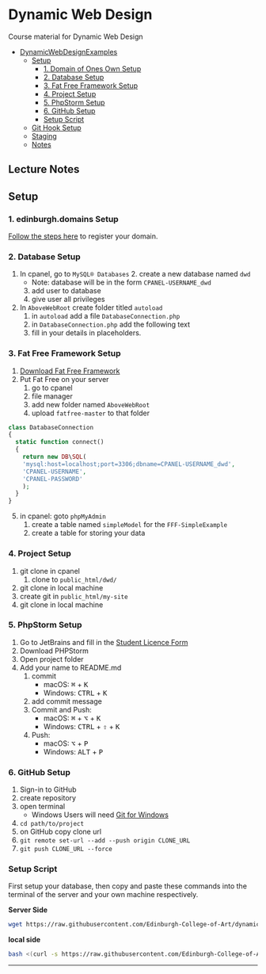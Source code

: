 # Dynamic Web Design

Course material for Dynamic Web Design

<!-- TOC depthFrom:1 depthTo:6 withLinks:1 updateOnSave:1 orderedList:0 -->

- [DynamicWebDesignExamples](#dynamicwebdesignexamples)
	- [Setup](#setup)
		- [1. Domain of Ones Own Setup](#1-domain-of-ones-own-setup)
		- [2. Database Setup](#2-database-setup)
		- [3. Fat Free Framework Setup](#3-fat-free-framework-setup)
		- [4. Project Setup](#4-project-setup)
		- [5. PhpStorm Setup](#5-phpstorm-setup)
		- [6. GitHub Setup](#6-github-setup)
		- [Setup Script](#setup-script)
	- [Git Hook Setup](#git-hook-setup)
	- [Staging](#staging)
	- [Notes](#notes)

<!-- /TOC -->

## Lecture Notes


## Setup

### 1. edinburgh.domains Setup

[Follow the steps here]() to register your domain.

### 2. Database Setup

1. In cpanel, go to `MySQL® Databases`
   2. create a new database named `dwd`
      - Note: database will be in the form `CPANEL-USERNAME_dwd`
   3. add user to database
   4. give user all privileges
2. In `AboveWebRoot` create folder titled `autoload`
   1. in `autoload` add a file `DatabaseConnection.php`
   2. in `DatabaseConnection.php` add the following text
   3. fill in your details in placeholders.

### 3. Fat Free Framework Setup

1. [Download Fat Free Framework](https://github.com/bcosca/fatfree/archive/master.zip)
2. Put Fat Free on your server
   1. go to cpanel
   2. file manager
   3. add new folder named `AboveWebRoot`
   4. upload `fatfree-master` to that folder

```php
class DatabaseConnection
{
  static function connect()
  {
    return new DB\SQL(
  	'mysql:host=localhost;port=3306;dbname=CPANEL-USERNAME_dwd',
  	'CPANEL-USERNAME',
  	'CPANEL-PASSWORD'
    );
  }
}
```

5. in cpanel: goto `phpMyAdmin`
   1. create a table named `simpleModel` for the `FFF-SimpleExample`
   2. create a table for storing your data

### 4. Project Setup

1. git clone in cpanel
   1. clone to `public_html/dwd/`
2. git clone in local machine
3. create git in `public_html/my-site`
4. git clone in local machine

### 5. PhpStorm Setup

1. Go to JetBrains and fill in the [Student Licence Form](https://www.jetbrains.com/shop/eform/students)
2. Download PHPStorm
3. Open project folder
4. Add your name to README.md
   1. commit
      - macOS: <kbd>⌘</kbd> + <kbd>K</kbd>
      - Windows: <kbd>CTRL</kbd> + <kbd>K</kbd>
   2. add commit message
   3. Commit and Push:
      - macOS: <kbd>⌘</kbd> + <kbd>⌥</kbd> + <kbd>K</kbd>
      - Windows: <kbd>CTRL</kbd> + <kbd>⇧</kbd> + <kbd>K</kbd>
   4. Push:
      - macOS: <kbd>⌥</kbd> + <kbd>P</kbd>
      - Windows: <kbd>ALT</kbd> + <kbd>P</kbd>

### 6. GitHub Setup

1. Sign-in to GitHub
2. create repository
3. open terminal
   - Windows Users will need [Git for Windows](https://gitforwindows.org)
4. `cd path/to/project
`
5. on GitHub copy clone url
6. `git remote set-url --add --push origin CLONE_URL`
7. `git push CLONE_URL --force`

### Setup Script

First setup your database, then copy and paste these commands into the terminal of the server and your own machine respectively.

**Server Side**

```bash
wget https://raw.githubusercontent.com/Edinburgh-College-of-Art/dynamic-web-design/master/server-setup.sh; chmod +x server-setup.sh ; ./server-setup.sh
```

**local side**

```bash
bash <(curl -s https://raw.githubusercontent.com/Edinburgh-College-of-Art/dynamic-web-design/master/client-setup.sh)
```

***
<!--
## Git Hook Setup

**Web Server**
```bash
ssh username@your-domain
mkdir ~/public_html/website/path
mkdir ~/project_repo/
cd ~/project_repo/
git init
```

**Local**
```bash
mkdir -p ~/Documents/dwd/my-site
cd ~/Documents/dwd/my-site
git init
git remote add origin ssh://username@your-domain/~/project_repo/
```

**Web Server**

For post-receive hook, sync all files in repo to website

```bash
ssh username@your-domain
cd ~/project_repo/
echo \
"#!/bin/sh
rsync ../* ~/public_html/website/path
" >> .git/hooks/post-receive
chmod +x .git/hooks/post-receive
```

## Staging

**Add more remotes for staging! You can push all over the place, just repeat the steps on different servers and you’re a git-deployment maniac.**

```bash
git remote add stage ssh://projects@domain.com/~/stage.example.com
git push stage master
```


## Notes -->

